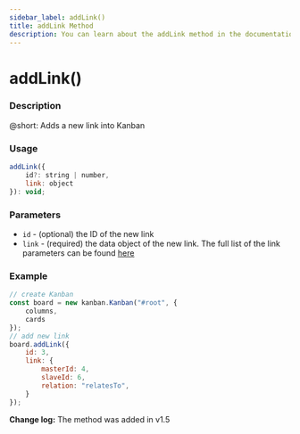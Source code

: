 ```yaml
---
sidebar_label: addLink()
title: addLink Method
description: You can learn about the addLink method in the documentation of the DHTMLX JavaScript Kanban library. Browse developer guides and API reference, try out code examples and live demos, and download a free 30-day evaluation version of DHTMLX Kanban.
---
```


# addLink()

### Description

@short: Adds a new link into Kanban

### Usage

~~~jsx {}
addLink({
    id?: string | number,
    link: object
}): void;
~~~

### Parameters

- `id` - (optional) the ID of the new link
- `link` - (required) the data object of the new link. The full list of the link parameters can be found [here](api/config/js_kanban_links_config.md)

### Example

~~~jsx {7-14}
// create Kanban
const board = new kanban.Kanban("#root", {
    columns,
    cards
});
// add new link 
board.addLink({
    id: 3,
    link: {
        masterId: 4,
        slaveId: 6,
        relation: "relatesTo",
    }
});
~~~

**Change log:** The method was added in v1.5
